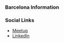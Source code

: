 ### Barcelona Information

### Social Links
* [Meetup](https://www.meetup.com/OWASP-Barcelona/)
* [LinkedIn](https://www.linkedin.com/company/owasp-barcelona/)
